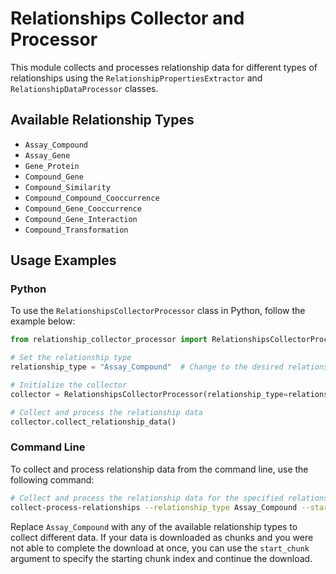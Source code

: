 # Relationships Collector and Processor

This module collects and processes relationship data for different types of relationships using the `RelationshipPropertiesExtractor` and `RelationshipDataProcessor` classes.

## Available Relationship Types

- `Assay_Compound`
- `Assay_Gene`
- `Gene_Protein`
- `Compound_Gene`
- `Compound_Similarity`
- `Compound_Compound_Cooccurrence`
- `Compound_Gene_Cooccurrence`
- `Compound_Gene_Interaction`
- `Compound_Transformation`


## Usage Examples

### Python

To use the `RelationshipsCollectorProcessor` class in Python, follow the example below:

```python
from relationship_collector_processor import RelationshipsCollectorProcessor

# Set the relationship type
relationship_type = "Assay_Compound"  # Change to the desired relationship type

# Initialize the collector
collector = RelationshipsCollectorProcessor(relationship_type=relationship_type, start_chunk=0)

# Collect and process the relationship data
collector.collect_relationship_data()
```

### Command Line

To collect and process relationship data from the command line, use the following command:

```sh
# Collect and process the relationship data for the specified relationship type
collect-process-relationships --relationship_type Assay_Compound --start_chunk 0
```

Replace `Assay_Compound` with any of the available relationship types to collect different data.
If your data is downloaded as chunks and you were not able to complete the 
download at once, you can use the `start_chunk` argument to specify the starting 
chunk index and continue the download.
